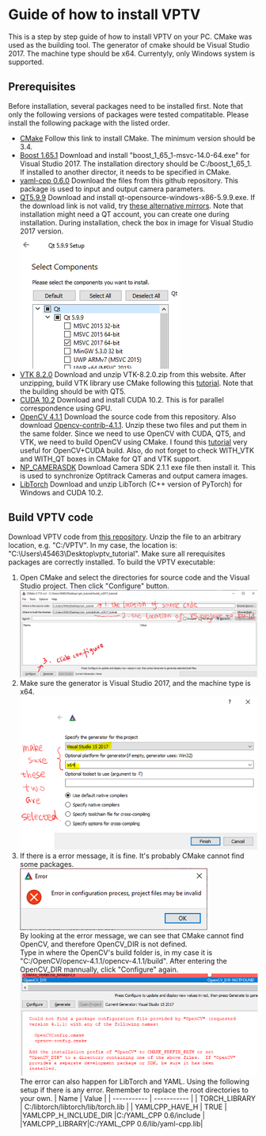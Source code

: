 # Guide of how to install VPTV

This is a step by step guide of how to install VPTV on your PC. 
CMake was used as the building tool. The generator of cmake should be Visual Studio 2017. 
The machine type should be x64.
Currentyly, only Windows system is supported.
## Prerequisites
Before installation, several packages need to be installed first. Note that only the following 
versions of packages were tested compatitable. Please install the following package with the listed order. 

- [CMake](https://cmake.org/install/) Follow this link to install CMake. The minimum version should be 3.4. 
- [Boost 1.65.1](https://boostorg.jfrog.io/artifactory/main/release/1.65.1/binaries/) Download and install "boost_1_65_1-msvc-14.0-64.exe" for Visual Studio 2017. 
The installation directory should be C:/boost_1_65_1. If installed to another director, it needs to be specified in CMake.
- [yaml-cpp 0.6.0](https://github.com/jbeder/yaml-cpp/tree/yaml-cpp-0.6.0) Download the files from this github repository. This package is used to input and output camera parameters.
- [QT5.9.9](https://download.qt.io/archive/qt/5.9/5.9.9/) Download and install qt-opensource-windows-x86-5.9.9.exe. 
If the download link is not valid, try [these alternative mirrors](https://download.qt.io/archive/qt/5.9/5.9.9/qt-opensource-windows-x86-5.9.9.exe.mirrorlist).
Note that installation might need a QT account, you can create one during installation. 
During installation, check the box in image for Visual Studio 2017 version.  
 ![qt_installation](./images/0_installation_qt.PNG)
- [VTK 8.2.0](https://vtk.org/download/) Download and unzip VTK-8.2.0.zip from this website. 
After unzipping, build VTK library use CMake following this [tutorial](https://vtk.org/Wiki/VTK/Configure_and_Build). Note that the building should be with QT5.
- [CUDA 10.2](https://developer.nvidia.com/cuda-10.2-download-archive?target_os=Windows&target_arch=x86_64&target_version=10&target_type=exenetwork)
Download and install CUDA 10.2. This is for parallel correspondence using GPU.
- [OpenCV 4.1.1](https://github.com/opencv/opencv/tree/4.1.1) Download the source code from this repository. Also download [Opencv-contrib-4.1.1](https://github.com/opencv/opencv_contrib/tree/4.1.1).
Unzip these two files and put them in the same folder. Since we need to use OpenCV with CUDA, QT5, and VTK, we need to build OpenCV using CMake.
I found this [tutorial](https://thinkinfi.com/install-opencv-gpu-with-cuda-for-windows-10/) very useful for OpenCV+CUDA build.
Also, do not forget to check WITH_VTK and WITH_QT boxes in CMake for QT and VTK support.
- [NP_CAMERASDK](https://www.optitrack.com/support/downloads/developer-tools.html)
Download Camera SDK 2.1.1 exe file then install it. This is used to synchronize Optitrack Cameras and output camera images.
- [LibTorch](https://pytorch.org/get-started/locally/) 
Download and unzip LibTorch (C++ version of PyTorch) for Windows and CUDA 10.2.

## Build VPTV code
Download VPTV code from [this repository](https://github.com/yuzhao0215/VPTV_tutorial).
Unzip the file to an arbitrary location, e.g. "C:/VPTV". In my case, the location is: "C:\Users\45463\Desktop\vptv_tutorial".
Make sure all rerequisites packages are correctly installed. To build the VPTV executable:

1. Open CMake and select the directories for source code and the Visual Studio project.
Then click "Configure" button.  
![0_cmake](./images/1_cmake.PNG)
2. Make sure the generator is Visual Studio 2017, and the machine type is x64.  
![1_cmake](./images/2_cmake.PNG)
3. If there is a error message, it is fine. It's probably CMake cannot find some packages.   
![2_cmake](./images/3_cmake.PNG)  
By looking at the error message, we can see that CMake cannot find OpenCV, and therefore OpenCV_DIR is not defined.  
Type in where the OpenCV's build folder is, in my case it is "C:/OpenCV/opencv-4.1.1/opencv-4.1.1/build". 
After entering the OpenCV_DIR mannually, click "Configure" again.  
![3_cmake](./images/4_cmake.PNG)  
The error can also happen for LibTorch and YAML. Using the following setup if there is any error. 
Remember to replace the root directories to your own. 
| Name      | Value |
| ----------- | ----------- |
| TORCH_LIBRARY      | C:/libtorch/libtorch/lib/torch.lib       |
| YAMLCPP_HAVE_H   | TRUE        |
|YAMLCPP_H_INCLUDE_DIR |C:/YAML_CPP 0.6/include |
|YAMLCPP_LIBRARY|C:/YAML_CPP 0.6/lib/yaml-cpp.lib|

